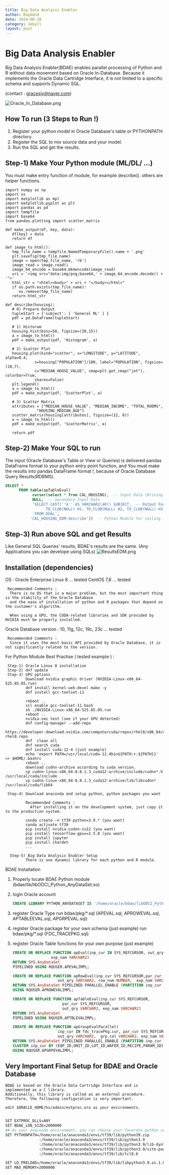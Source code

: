 ```yaml
---
title: Big Data Analysis Enabler
author: Raymond
date: 2024-06-28
category: Jekyll
layout: post
---
```


# Big Data Analysis Enabler

Big Data Analysis Enabler(BDAE) enables parallel processing of Python and R without data movement based on Oracle In-Database.
Because it implements the Oracle Data Cartridge Interface, it is not limited to a specific schema and supports Dynamic SQL.

(contact : gracesjy@naver.com)

![Oracle_In_Database.png](../assets/Oracle_In_Database.png)

## How To run (3 Steps to Run !)
1. Register your python model in Oracle Database's table or PYTHONPATH directory.
2. Register the SQL to mix source data and your model.
3. Run the SQL and get the results.


## Step-1) Make Your Python module (ML/DL/ ...)

You must make entry function of module, for example describe().
others are helper functions. 

```mermaid
import numpy as np
import os
import matplotlib as mpl
import matplotlib.pyplot as plt
import pandas as pd
import tempfile
import base64
from pandas.plotting import scatter_matrix

def make_output(df, key, data):
   df[key] = data
   return df

def image_to_html():
   tmp_file_name = tempfile.NamedTemporaryFile().name + '.png'
   plt.savefig(tmp_file_name)
   image = open(tmp_file_name, 'rb')
   image_read = image.read()
   image_64_encode = base64.b64encode(image_read)
   uri = '<img src="data:img/png;base64,' + image_64_encode.decode() + '">'
   html_str = "<html><body>" + uri + "</body></html>"
   if os.path.exists(tmp_file_name):
      os.remove(tmp_file_name)
   return html_str

def describe(housing):
   # 0) Prepare Output
   tupleStart = {'subject': [ 'General ML' ] }
   pdf = pd.DataFrame(tupleStart)

   # 1) Historam
   housing.hist(bins=50, figsize=(20,15))
   a = image_to_html()
   pdf = make_output(pdf, 'Histogram', a)

   # 2) Scatter Plot
   housing.plot(kind="scatter", x="LONGITUDE", y="LATITUDE", alpha=0.4,
             s=housing["POPULATION"]/100, label="POPULATION", figsize=(10,7),
             c="MEDIAN_HOUSE_VALUE", cmap=plt.get_cmap("jet"), colorbar=True,
             sharex=False)
   plt.legend()
   a = image_to_html()
   pdf = make_output(pdf, 'ScatterPlot', a)

   # 3) Scatter Matrix
   attributes = ["MEDIAN_HOUSE_VALUE", "MEDIAN_INCOME", "TOTAL_ROOMS",
              "HOUSING_MEDIAN_AGE"]
   scatter_matrix(housing[attributes], figsize=(12, 8))
   a = image_to_html()
   pdf = make_output(pdf, 'ScatterMatrix', a)
   
   return pdf

```

## Step-2) Make Your SQL to run

The input (Oracle Database's Table or View or Queries) is delivered 
pandas DataFrame format to your python entry point function,
and You must make the results into pandas DataFrame format !,
because of Oracle Database Query Results(RDBMS).

```sql
SELECT * 
      FROM table(apTableEval(
         	cursor(select * from CAL_HOUSING),  -- Input Data (Driving Table)
         	NULL,  -- Secondary Input Data
            'SELECT CAST(''A'' AS VARCHAR2(40)) SUBJECT,  -- Output Format
                  TO_CLOB(NULL) H1, TO_CLOB(NULL) H2, TO_CLOB(NULL) H3 
             FROM DUAL',
           'CAL_HOUSING_EDM:describe'))  -- Python Module for calling
```

## Step-3) Run above SQL and get Results
Like General SQL Queries' results, BDAE's results are the same.
(Any Applications you can develope using SQLs)
![ResultsEDM.png](./images/ResultsEDM.png)



## Installation (dependencies)

OS : Oracle Enterprise Linux 8 ... tested
     CentOS 7,8 ... tested

     Recommended Comments :
      There is no OS that is a major problem, but the most important thing is the stability of the Oracle Database
      and the ease of installation of python and R packages that depend on the customer's algorithm.

      When using a GPU, the CUDA-related libraries and SDK provided by NVIDIA must be properly installed.

Oracle Database version : 10, 11g, 12c, 19c, 23c ... tested

     Recommended Comments :
      Since it uses the most basic API provided by Oracle Database, it is not significantly related to the version.

For Python Module Best Practise ( tested example ) :

     Step-1) Oracle Linux 8 installation
     Step-2) dnf update
     Step-3) GPU options
             Download nvidia graphic driver (NVIDIA-Linux-x86_64-525.85.05.run)
             dnf install kernel-uek-devel make -y
             dnf install gcc-toolset-11

             reboot ..
             scl enable gcc-toolset-11 bash
             sh ./NVIDIA-Linux-x86_64-525.85.05.run
             reboot ..
             nvidia-smi test (see if your GPU detected)
             dnf config-manager --add-repo 
             https://developer.download.nvidia.com/compute/cuda/repos/rhel8/x86_64/cuda- rhel8.repo
             dnf  clean all
             dnf search cuda
             dnf install cuda-12-4 (just example)
             echo 'export PATH=/usr/local/cuda-12.4bin${PATH:+:${PATH}}' >> $HOME/.bashrc
             reboot ..
             download cudnn-archive according to cuda version.
             cp cudnn-linux-x86_64-8.8.1.3_cuda12-archive/include/cudnn*.h /usr/local/cuda/include
             cp cudnn-linux-x86_64-8.8.1.3_cuda12-archive/lib/libcudnn* /usr/local/cuda/lib64

     Step-4) Download anaconda and setup python, python packages you want

             Recommended Comments :
               After installing it on the development system, just copy it to the production system.
     
             conda create -n tf39 python=3.9.* (you want)
             conda activate tf39
             pip install nvidia-cudnn-cu12 (you want)
             pip install tensorflow-gpu==2.5.0 (you want)
             pip install jupyter
             pip install chardet
             ...

      Step-5) Big Data Analysis Enabler Setup
             There is one dynamic library for each python and R module.
             
BDAE Installation
   1) Properly locate BDAE Python module (bdae/lib/libODCI_Python_AnyDataSet.so)
   2) login Oracle account
      ```sql
      CREATE LIBRARY PYTHON_ANYDATASET IS '/home/oracle/bdae/libODCI_Python_AnyDataSet.so';
      ```

   3) register Oracle Type
      run bdae/pkg/*.sql (APEVAL.sql, APROWEVAL.sql, APTABLEEVAL.sql, APGRPEVAL.sql)
   
   4) register Oracle package for your own schema (just example)
      run bdae/pkg/*.sql (FDC_TRACEPKG.sql)
   
   5) register Oracle Table functions for your own purpose (just example)
      
      ```sql
      CREATE OR REPLACE FUNCTION apEval(inp_cur IN SYS_REFCURSOR, out_qry VARCHAR2,
                       exp_nam VARCHAR2)
      RETURN SYS.AnyDataSet
      PIPELINED USING RQUSER.APEVALIMPL;

      CREATE OR REPLACE FUNCTION apRowEval(inp_cur SYS_REFCURSOR,par_cur SYS_REFCURSOR,
                          out_qry VARCHAR2, row_num NUMBER,  exp_nam VARCHAR2)
      RETURN SYS.AnyDataSet PIPELINED PARALLEL_ENABLE (PARTITION inp_cur BY ANY)
      USING RQUSER.APROWEVALIMPL;

      CREATE OR REPLACE FUNCTION apTableEval(inp_cur SYS_REFCURSOR,
                            par_cur SYS_REFCURSOR,
                            out_qry VARCHAR2, exp_nam VARCHAR2)
      RETURN SYS.AnyDataSet
      PIPELINED USING RQUSER.APTBLEVALIMPL;

      CREATE OR REPLACE FUNCTION apGroupEvalParallel(
                          inp_cur IN fdc_tracePkg.cur, par_cur SYS_REFCURSOR,
                          out_qry VARCHAR2,  grp_col VARCHAR2, exp_nam VARCHAR2)
      RETURN SYS.AnyDataSet PIPELINED PARALLEL_ENABLE (PARTITION inp_cur BY HASH(EQP_ID,UNIT_ID,LOT_ID,WAFER_ID,RECIPE,PARAM_ID))
      CLUSTER inp_cur BY (EQP_ID,UNIT_ID,LOT_ID,WAFER_ID,RECIPE,PARAM_ID)
      USING RQUSER.APGRPEVALIMPL;
      ```
    
## Very Important Final Setup for BDAE and Oracle Database

    BDAE is based on the Oracle Data Cartridge Interface and is implemented as a C library. 
    Additionally, this library is called as an external procedure. 
    Therefore, the following configuration is very important.

    edit $ORACLE_HOME/hs/admin/extproc.ora as your environments.

```bash

SET EXTPROC_DLLS=ANY
SET BDAE_LOB_SIZE=2000000
## As your anaconda environment, you can choose your faverate python version and related packages !!
SET PYTHONPATH=/home/oracle/anaconda3/envs/tf39/lib/python39.zip
               :/home/oracle/anaconda3/envs/tf39/lib/python3.9
               :/home/oracle/anaconda3/envs/tf39/lib/python3.9/lib-dynload
               :/home/oracle/anaconda3/envs/tf39/lib/python3.9/site-packages
               :/home/oracle/anaconda3/envs/tf39/lib/tcl8.6

SET LD_PRELOAD=/home/oracle/anaconda3/envs/tf39/lib/libpython3.9.so.1.0
SET MAX_MEMORY=2000000
```
